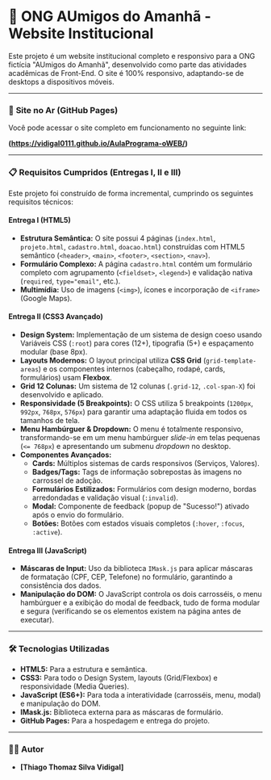 # 🐾 ONG AUmigos do Amanhã - Website Institucional

Este projeto é um website institucional completo e responsivo para a ONG fictícia "AUmigos do Amanhã", desenvolvido como parte das atividades acadêmicas de Front-End. O site é 100% responsivo, adaptando-se de desktops a dispositivos móveis.

---

### 🚀 **Site no Ar (GitHub Pages)**

Você pode acessar o site completo em funcionamento no seguinte link:

**(https://vidigal0111.github.io/AulaPrograma-oWEB/)**

---

### 📋 **Requisitos Cumpridos (Entregas I, II e III)**

Este projeto foi construído de forma incremental, cumprindo os seguintes requisitos técnicos:

#### **Entrega I (HTML5)**
* **Estrutura Semântica:** O site possui 4 páginas (`index.html`, `projeto.html`, `cadastro.html`, `doacao.html`) construídas com HTML5 semântico (`<header>`, `<main>`, `<footer>`, `<section>`, `<nav>`).
* **Formulário Complexo:** A página `cadastro.html` contém um formulário completo com agrupamento (`<fieldset>`, `<legend>`) e validação nativa (`required`, `type="email"`, etc.).
* **Multimídia:** Uso de imagens (`<img>`), ícones e incorporação de `<iframe>` (Google Maps).

#### **Entrega II (CSS3 Avançado)**
* **Design System:** Implementação de um sistema de design coeso usando Variáveis CSS (`:root`) para cores (12+), tipografia (5+) e espaçamento modular (base 8px).
* **Layouts Modernos:** O layout principal utiliza **CSS Grid** (`grid-template-areas`) e os componentes internos (cabeçalho, rodapé, cards, formulários) usam **Flexbox**.
* **Grid 12 Colunas:** Um sistema de 12 colunas (`.grid-12`, `.col-span-X`) foi desenvolvido e aplicado.
* **Responsividade (5 Breakpoints):** O CSS utiliza 5 breakpoints (`1200px`, `992px`, `768px`, `576px`) para garantir uma adaptação fluida em todos os tamanhos de tela.
* **Menu Hambúrguer & Dropdown:** O menu é totalmente responsivo, transformando-se em um menu hambúrguer *slide-in* em telas pequenas (`<= 768px`) e apresentando um submenu *dropdown* no desktop.
* **Componentes Avançados:**
    * **Cards:** Múltiplos sistemas de cards responsivos (Serviços, Valores).
    * **Badges/Tags:** Tags de informação sobrepostas às imagens no carrossel de adoção.
    * **Formulários Estilizados:** Formulários com design moderno, bordas arredondadas e validação visual (`:invalid`).
    * **Modal:** Componente de feedback (popup de "Sucesso!") ativado após o envio do formulário.
    * **Botões:** Botões com estados visuais completos (`:hover`, `:focus`, `:active`).

#### **Entrega III (JavaScript)**
* **Máscaras de Input:** Uso da biblioteca `IMask.js` para aplicar máscaras de formatação (CPF, CEP, Telefone) no formulário, garantindo a consistência dos dados.
* **Manipulação do DOM:** O JavaScript controla os dois carrosséis, o menu hambúrguer e a exibição do modal de feedback, tudo de forma modular e segura (verificando se os elementos existem na página antes de executar).

---

### 🛠️ **Tecnologias Utilizadas**

* **HTML5:** Para a estrutura e semântica.
* **CSS3:** Para todo o Design System, layouts (Grid/Flexbox) e responsividade (Media Queries).
* **JavaScript (ES6+):** Para toda a interatividade (carrosséis, menu, modal) e manipulação do DOM.
* **IMask.js:** Biblioteca externa para as máscaras de formulário.
* **GitHub Pages:** Para a hospedagem e entrega do projeto.

---

### 👨‍💻 **Autor**

* **[Thiago Thomaz Silva Vidigal]**

